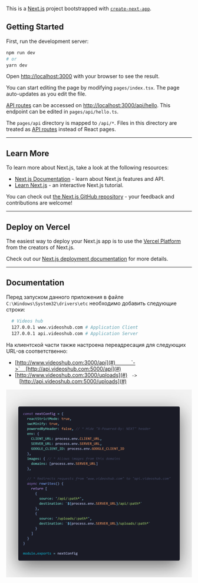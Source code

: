 This is a [Next.js](https://nextjs.org/) project bootstrapped with [`create-next-app`](https://github.com/vercel/next.js/tree/canary/packages/create-next-app).

## Getting Started

First, run the development server:

```bash
npm run dev
# or
yarn dev
```

Open [http://localhost:3000](http://localhost:3000) with your browser to see the result.

You can start editing the page by modifying `pages/index.tsx`. The page auto-updates as you edit the file.

[API routes](https://nextjs.org/docs/api-routes/introduction) can be accessed on [http://localhost:3000/api/hello](http://localhost:3000/api/hello). This endpoint can be edited in `pages/api/hello.ts`.

The `pages/api` directory is mapped to `/api/*`. Files in this directory are treated as [API routes](https://nextjs.org/docs/api-routes/introduction) instead of React pages.

---
## Learn More

To learn more about Next.js, take a look at the following resources:

- [Next.js Documentation](https://nextjs.org/docs) - learn about Next.js features and API.
- [Learn Next.js](https://nextjs.org/learn) - an interactive Next.js tutorial.

You can check out [the Next.js GitHub repository](https://github.com/vercel/next.js/) - your feedback and contributions are welcome!

---
## Deploy on Vercel

The easiest way to deploy your Next.js app is to use the [Vercel Platform](https://vercel.com/new?utm_medium=default-template&filter=next.js&utm_source=create-next-app&utm_campaign=create-next-app-readme) from the creators of Next.js.

Check out our [Next.js deployment documentation](https://nextjs.org/docs/deployment) for more details.

---

## Documentation

Перед запуском данного приложения в файле `C:\Windows\System32\drivers\etc` необходимо добавить следующие строки:
```bash
  # Videos hub
  127.0.0.1 www.videoshub.com # Application Client
  127.0.0.1 api.videoshub.com # Application Server
```

На клиентской части также настроена переадресация для следующих URL-ов соответственно: 
* [http://www.videoshub.com:3000/api](#)           `->`    [http://api.videoshub.com:5000/api](#)
* [http://www.videoshub.com:3000/uploads](#)   `->`    [http://api.videoshub.com:5000/uploads](#)

![Client Next Config](./next-config.png)
